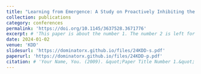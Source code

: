 ```yaml
---
title: "Learning from Emergence: A Study on Proactively Inhibiting the Monosemantic Neurons of Artificial Neural Networks"
collection: publications
category: conferences
permalink: 'https://doi.org/10.1145/3637528.3671776'
excerpt: # 'This paper is about the number 1. The number 2 is left for future work.'
date: 2024-01-02
venue: 'KDD'
slidesurl: 'https://dominatorx.github.io/files/24KDD-s.pdf'
paperurl: 'https://dominatorx.github.io/files/24KDD-p.pdf'
citation: # 'Your Name, You. (2009). &quot;Paper Title Number 1.&quot; <i>Journal 1</i>. 1(1).'
---
```

